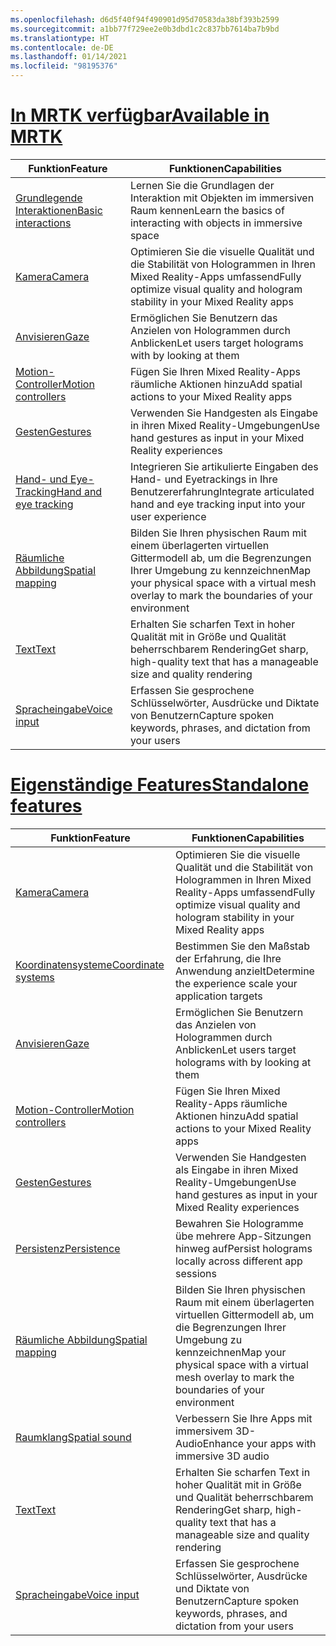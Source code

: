 ```yaml
---
ms.openlocfilehash: d6d5f40f94f490901d95d70583da38bf393b2599
ms.sourcegitcommit: a1bb77f729ee2e0b3dbd1c2c837bb7614ba7b9bd
ms.translationtype: HT
ms.contentlocale: de-DE
ms.lasthandoff: 01/14/2021
ms.locfileid: "98195376"
---
```

# <a name="available-in-mrtk"></a>[<span data-ttu-id="f012b-101">In MRTK verfügbar</span><span class="sxs-lookup"><span data-stu-id="f012b-101">Available in MRTK</span></span>](#tab/mrtk)

|  <span data-ttu-id="f012b-102">Funktion</span><span class="sxs-lookup"><span data-stu-id="f012b-102">Feature</span></span>  |  <span data-ttu-id="f012b-103">Funktionen</span><span class="sxs-lookup"><span data-stu-id="f012b-103">Capabilities</span></span>  |
| --- | --- |
| [<span data-ttu-id="f012b-104">Grundlegende Interaktionen</span><span class="sxs-lookup"><span data-stu-id="f012b-104">Basic interactions</span></span>](../unity/mrtk-101.md) | <span data-ttu-id="f012b-105">Lernen Sie die Grundlagen der Interaktion mit Objekten im immersiven Raum kennen</span><span class="sxs-lookup"><span data-stu-id="f012b-105">Learn the basics of interacting with objects in immersive space</span></span> |
| [<span data-ttu-id="f012b-106">Kamera</span><span class="sxs-lookup"><span data-stu-id="f012b-106">Camera</span></span>](../unity/camera-in-unity.md) | <span data-ttu-id="f012b-107">Optimieren Sie die visuelle Qualität und die Stabilität von Hologrammen in Ihren Mixed Reality-Apps umfassend</span><span class="sxs-lookup"><span data-stu-id="f012b-107">Fully optimize visual quality and hologram stability in your Mixed Reality apps</span></span> |
| [<span data-ttu-id="f012b-108">Anvisieren</span><span class="sxs-lookup"><span data-stu-id="f012b-108">Gaze</span></span>](../unity/gaze-in-unity.md) | <span data-ttu-id="f012b-109">Ermöglichen Sie Benutzern das Anzielen von Hologrammen durch Anblicken</span><span class="sxs-lookup"><span data-stu-id="f012b-109">Let users target holograms with by looking at them</span></span> |
| [<span data-ttu-id="f012b-110">Motion-Controller</span><span class="sxs-lookup"><span data-stu-id="f012b-110">Motion controllers</span></span>](../unity/motion-controllers-in-unity.md) | <span data-ttu-id="f012b-111">Fügen Sie Ihren Mixed Reality-Apps räumliche Aktionen hinzu</span><span class="sxs-lookup"><span data-stu-id="f012b-111">Add spatial actions to your Mixed Reality apps</span></span> |
| [<span data-ttu-id="f012b-112">Gesten</span><span class="sxs-lookup"><span data-stu-id="f012b-112">Gestures</span></span>](../unity/gestures-in-unity.md) | <span data-ttu-id="f012b-113">Verwenden Sie Handgesten als Eingabe in ihren Mixed Reality-Umgebungen</span><span class="sxs-lookup"><span data-stu-id="f012b-113">Use hand gestures as input in your Mixed Reality experiences</span></span> |
| [<span data-ttu-id="f012b-114">Hand- und Eye-Tracking</span><span class="sxs-lookup"><span data-stu-id="f012b-114">Hand and eye tracking</span></span>](../unity/hand-eye-in-unit.md) | <span data-ttu-id="f012b-115">Integrieren Sie artikulierte Eingaben des Hand- und Eyetrackings in Ihre Benutzererfahrung</span><span class="sxs-lookup"><span data-stu-id="f012b-115">Integrate articulated hand and eye tracking input into your user experience</span></span> |
| [<span data-ttu-id="f012b-116">Räumliche Abbildung</span><span class="sxs-lookup"><span data-stu-id="f012b-116">Spatial mapping</span></span>](../unity/spatial-mapping-in-unity.md) | <span data-ttu-id="f012b-117">Bilden Sie Ihren physischen Raum mit einem überlagerten virtuellen Gittermodell ab, um die Begrenzungen Ihrer Umgebung zu kennzeichnen</span><span class="sxs-lookup"><span data-stu-id="f012b-117">Map your physical space with a virtual mesh overlay to mark the boundaries of your environment</span></span> |
| [<span data-ttu-id="f012b-118">Text</span><span class="sxs-lookup"><span data-stu-id="f012b-118">Text</span></span>](../unity/text-in-unity.md) | <span data-ttu-id="f012b-119">Erhalten Sie scharfen Text in hoher Qualität mit in Größe und Qualität beherrschbarem Rendering</span><span class="sxs-lookup"><span data-stu-id="f012b-119">Get sharp, high-quality text that has a manageable size and quality rendering</span></span> |
| [<span data-ttu-id="f012b-120">Spracheingabe</span><span class="sxs-lookup"><span data-stu-id="f012b-120">Voice input</span></span>](../unity/voice-input-in-unity.md) | <span data-ttu-id="f012b-121">Erfassen Sie gesprochene Schlüsselwörter, Ausdrücke und Diktate von Benutzern</span><span class="sxs-lookup"><span data-stu-id="f012b-121">Capture spoken keywords, phrases, and dictation from your users</span></span>|

# <a name="standalone-features"></a>[<span data-ttu-id="f012b-122">Eigenständige Features</span><span class="sxs-lookup"><span data-stu-id="f012b-122">Standalone features</span></span>](#tab/standalone)

|  <span data-ttu-id="f012b-123">Funktion</span><span class="sxs-lookup"><span data-stu-id="f012b-123">Feature</span></span>  |  <span data-ttu-id="f012b-124">Funktionen</span><span class="sxs-lookup"><span data-stu-id="f012b-124">Capabilities</span></span>  |
| --- | --- |
| [<span data-ttu-id="f012b-125">Kamera</span><span class="sxs-lookup"><span data-stu-id="f012b-125">Camera</span></span>](../unity/camera-in-unity.md) | <span data-ttu-id="f012b-126">Optimieren Sie die visuelle Qualität und die Stabilität von Hologrammen in Ihren Mixed Reality-Apps umfassend</span><span class="sxs-lookup"><span data-stu-id="f012b-126">Fully optimize visual quality and hologram stability in your Mixed Reality apps</span></span> |
| [<span data-ttu-id="f012b-127">Koordinatensysteme</span><span class="sxs-lookup"><span data-stu-id="f012b-127">Coordinate systems</span></span>](../unity/coordinate-systems-in-unity.md) | <span data-ttu-id="f012b-128">Bestimmen Sie den Maßstab der Erfahrung, die Ihre Anwendung anzielt</span><span class="sxs-lookup"><span data-stu-id="f012b-128">Determine the experience scale your application targets</span></span> |
| [<span data-ttu-id="f012b-129">Anvisieren</span><span class="sxs-lookup"><span data-stu-id="f012b-129">Gaze</span></span>](../unity/gaze-in-unity.md) | <span data-ttu-id="f012b-130">Ermöglichen Sie Benutzern das Anzielen von Hologrammen durch Anblicken</span><span class="sxs-lookup"><span data-stu-id="f012b-130">Let users target holograms with by looking at them</span></span> |
| [<span data-ttu-id="f012b-131">Motion-Controller</span><span class="sxs-lookup"><span data-stu-id="f012b-131">Motion controllers</span></span>](../unity/motion-controllers-in-unity.md) | <span data-ttu-id="f012b-132">Fügen Sie Ihren Mixed Reality-Apps räumliche Aktionen hinzu</span><span class="sxs-lookup"><span data-stu-id="f012b-132">Add spatial actions to your Mixed Reality apps</span></span> |
| [<span data-ttu-id="f012b-133">Gesten</span><span class="sxs-lookup"><span data-stu-id="f012b-133">Gestures</span></span>](../unity/gestures-in-unity.md) | <span data-ttu-id="f012b-134">Verwenden Sie Handgesten als Eingabe in ihren Mixed Reality-Umgebungen</span><span class="sxs-lookup"><span data-stu-id="f012b-134">Use hand gestures as input in your Mixed Reality experiences</span></span> |
| [<span data-ttu-id="f012b-135">Persistenz</span><span class="sxs-lookup"><span data-stu-id="f012b-135">Persistence</span></span>](../unity/persistence-in-unity.md) | <span data-ttu-id="f012b-136">Bewahren Sie Hologramme übe mehrere App-Sitzungen hinweg auf</span><span class="sxs-lookup"><span data-stu-id="f012b-136">Persist holograms locally across different app sessions</span></span> |
| [<span data-ttu-id="f012b-137">Räumliche Abbildung</span><span class="sxs-lookup"><span data-stu-id="f012b-137">Spatial mapping</span></span>](../unity/spatial-mapping-in-unity.md) | <span data-ttu-id="f012b-138">Bilden Sie Ihren physischen Raum mit einem überlagerten virtuellen Gittermodell ab, um die Begrenzungen Ihrer Umgebung zu kennzeichnen</span><span class="sxs-lookup"><span data-stu-id="f012b-138">Map your physical space with a virtual mesh overlay to mark the boundaries of your environment</span></span> |
| [<span data-ttu-id="f012b-139">Raumklang</span><span class="sxs-lookup"><span data-stu-id="f012b-139">Spatial sound</span></span>](../unity/spatial-sound-in-unity.md) | <span data-ttu-id="f012b-140">Verbessern Sie Ihre Apps mit immersivem 3D-Audio</span><span class="sxs-lookup"><span data-stu-id="f012b-140">Enhance your apps with immersive 3D audio</span></span> |
| [<span data-ttu-id="f012b-141">Text</span><span class="sxs-lookup"><span data-stu-id="f012b-141">Text</span></span>](../unity/text-in-unity.md) | <span data-ttu-id="f012b-142">Erhalten Sie scharfen Text in hoher Qualität mit in Größe und Qualität beherrschbarem Rendering</span><span class="sxs-lookup"><span data-stu-id="f012b-142">Get sharp, high-quality text that has a manageable size and quality rendering</span></span> |
| [<span data-ttu-id="f012b-143">Spracheingabe</span><span class="sxs-lookup"><span data-stu-id="f012b-143">Voice input</span></span>](../unity/voice-input-in-unity.md) | <span data-ttu-id="f012b-144">Erfassen Sie gesprochene Schlüsselwörter, Ausdrücke und Diktate von Benutzern</span><span class="sxs-lookup"><span data-stu-id="f012b-144">Capture spoken keywords, phrases, and dictation from your users</span></span>|


